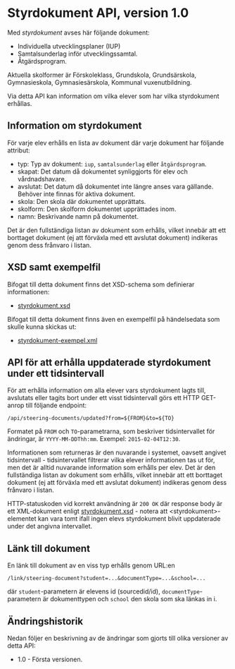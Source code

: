 Styrdokument API, version 1.0
=============================
Med _styrdokument_ avses här följande dokument:

- Individuella utvecklingsplaner (IUP)
- Samtalsunderlag inför utvecklingssamtal.
- Åtgärdsprogram.

Aktuella skolformer är Förskoleklass, Grundskola, Grundsärskola, Gymnasieskola, Gymnasiesärskola, Kommunal vuxenutbildning.

Via detta API kan information om vilka elever som har vilka styrdokument erhållas.

Information om styrdokument
---------------------------
För varje elev erhålls en lista av dokument där varje dokument har följande attribut:

- typ: Typ av dokument: `iup`, `samtalsunderlag` eller `åtgärdsprogram`.
- skapat: Det datum då dokumentet synliggjorts för elev och vårdnadshavare.
- avslutat: Det datum då dokumentet inte längre anses vara gällande. Behöver inte finnas för aktiva dokument.
- skola: Den skola där dokumentet upprättats.
- skolform: Den skolform dokumentet upprättades inom.
- namn: Beskrivande namn på dokumentet.

Det är den fullständiga listan av dokument som erhålls, vilket innebär att ett borttaget dokument (ej att förväxla med ett avslutat dokument) indikeras genom dess frånvaro i listan.

XSD samt exempelfil
-------------------
Bifogat till detta dokument finns det XSD-schema som definierar informationen:
- [styrdokument.xsd](styrdokument.xsd)

Bifogat till detta dokument finns även en exempelfil på händelsedata som skulle kunna skickas ut:
- [styrdokument-exempel.xml](styrdokument-exempel.xml)

API för att erhålla uppdaterade styrdokument under ett tidsintervall
--------------------------------------------------------------------
För att erhålla information om alla elever vars styrdokument lagts till, avslutats eller tagits bort under ett visst tidsintervall görs ett HTTP GET-anrop till följande endpoint:

    /api/steering-documents/updated?from=${FROM}&to=${TO}

Formatet på `FROM` och `TO`-parametrarna, som beskriver tidsintervallet för ändringar, är `YYYY-MM-DDThh:mm`. Exempel: `2015-02-04T12:30`.

Informationen som returneras är den nuvarande i systemet, oavsett angivet tidsintervall - tidsintervallet filtrerar vilka elever informationen tas ut för, men det är alltid nuvarande information som erhålls per elev. Det är den fullständiga listan av dokument som erhålls, vilket innebär att ett borttaget dokument (ej att förväxla med ett avslutat dokument) indikeras genom dess frånvaro i listan.

HTTP-statuskoden vid korrekt användning är `200 OK` där response body är ett XML-dokument enligt [styrdokument.xsd](styrdokument.xsd) - notera att &lt;styrdokument&gt;-elementet kan vara tomt ifall ingen elevs styrdokument blivit uppdaterade under det angivna intervallet.

Länk till dokument
------------------
En länk till dokument av en viss typ erhålls genom URL:en

    /link/steering-document?student=...&documentType=...&school=...

där `student`-parametern är elevens id (sourcedid/id), `documentType`-parametern är dokumenttypen och `school` den skola som ska länkas in i.

Ändringshistorik
----------------
Nedan följer en beskrivning av de ändringar som gjorts till olika versioner av detta API:
- 1.0 - Första versionen.
 
